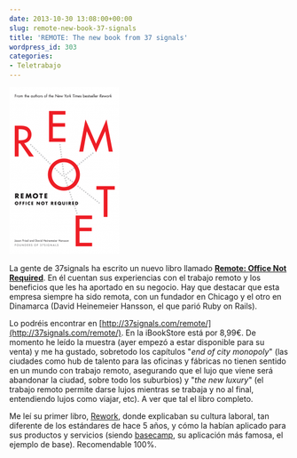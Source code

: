 ```yaml
---
date: 2013-10-30 13:08:00+00:00
slug: remote-new-book-37-signals
title: 'REMOTE: The new book from 37 signals'
wordpress_id: 303
categories:
- Teletrabajo
---
```


![remote_front](/images/2013-10-30-remote-new-book-37-signals/remote_front-198x300.png)

La gente de 37signals ha escrito un nuevo libro llamado [**Remote: Office Not Required**](http://37signals.com/remote). En él cuentan sus experiencias con el trabajo remoto y los beneficios que les ha aportado en su negocio. Hay que destacar que esta empresa siempre ha sido remota, con un fundador en Chicago y el otro en Dinamarca (David Heinemeier Hansson, el que parió Ruby on Rails).

Lo podréis encontrar en [http://37signals.com/remote/](http://37signals.com/remote/). En la iBookStore está por 8,99€. De momento he leído la muestra (ayer empezó a estar disponible para su venta) y me ha gustado, sobretodo los capítulos "_end of city monopoly_" (las ciudades como hub de talento para las oficinas y fábricas no tienen sentido en un mundo con trabajo remoto, asegurando que el lujo que viene será abandonar la ciudad, sobre todo los suburbios) y "_the new luxury_" (el trabajo remoto permite darse lujos mientras se trabaja y no al final, entendiendo lujos como viajar, etc). A ver que tal el libro completo.

Me leí su primer libro, [Rework](http://37signals.com/rework/), donde explicaban su cultura laboral, tan diferente de los estándares de hace 5 años, y cómo la habían aplicado para sus productos y servicios (siendo [basecamp](https://basecamp.com), su aplicación más famosa, el ejemplo de base). Recomendable 100%.
